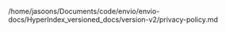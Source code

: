 /home/jasoons/Documents/code/envio/envio-docs/HyperIndex_versioned_docs/version-v2/privacy-policy.md